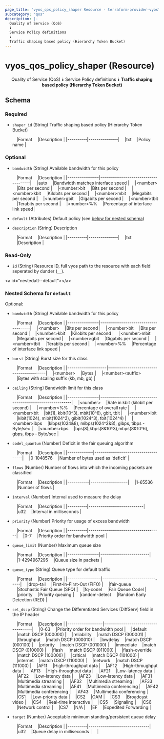 ```yaml
---
page_title: "vyos_qos_policy_shaper Resource - terraform-provider-vyos"
subcategory: "qos"
description: |-
  Quality of Service (QoS)
  ⯯
  Service Policy definitions
  ⯯
  Traffic shaping based policy (Hierarchy Token Bucket)
---
```


# vyos_qos_policy_shaper (Resource)
<center>

Quality of Service (QoS)
⯯
Service Policy definitions
⯯
**Traffic shaping based policy (Hierarchy Token Bucket)**


</center>

## Schema

### Required

- `shaper_id` (String) Traffic shaping based policy (Hierarchy Token Bucket)

    &emsp;|Format  &emsp;|Description  |
    |----------|---------------|
    &emsp;|txt     &emsp;|Policy name  |

### Optional

- `bandwidth` (String) Available bandwidth for this policy

    &emsp;|Format        &emsp;|Description                         |
    |----------------|--------------------------------------|
    &emsp;|auto          &emsp;|Bandwidth matches interface speed   |
    &emsp;|&lt;number&gt;      &emsp;|Bits per second                     |
    &emsp;|&lt;number&gt;bit   &emsp;|Bits per second                     |
    &emsp;|&lt;number&gt;kbit  &emsp;|Kilobits per second                 |
    &emsp;|&lt;number&gt;mbit  &emsp;|Megabits per second                 |
    &emsp;|&lt;number&gt;gbit  &emsp;|Gigabits per second                 |
    &emsp;|&lt;number&gt;tbit  &emsp;|Terabits per second                 |
    &emsp;|&lt;number&gt;%%    &emsp;|Percentage of interface link speed  |
- `default` (Attributes) Default policy (see [below for nested schema](#nestedatt--default))
- `description` (String) Description

    &emsp;|Format  &emsp;|Description  |
    |----------|---------------|
    &emsp;|txt     &emsp;|Description  |

### Read-Only

- `id` (String) Resource ID, full vyos path to the resource with each field seperated by dunder (`__`).

&lt;a id=&#34;nestedatt--default&#34;&gt;&lt;/a&gt;
### Nested Schema for `default`

Optional:

- `bandwidth` (String) Available bandwidth for this policy

    &emsp;|Format        &emsp;|Description                         |
    |----------------|--------------------------------------|
    &emsp;|&lt;number&gt;      &emsp;|Bits per second                     |
    &emsp;|&lt;number&gt;bit   &emsp;|Bits per second                     |
    &emsp;|&lt;number&gt;kbit  &emsp;|Kilobits per second                 |
    &emsp;|&lt;number&gt;mbit  &emsp;|Megabits per second                 |
    &emsp;|&lt;number&gt;gbit  &emsp;|Gigabits per second                 |
    &emsp;|&lt;number&gt;tbit  &emsp;|Terabits per second                 |
    &emsp;|&lt;number&gt;%%    &emsp;|Percentage of interface link speed  |
- `burst` (String) Burst size for this class

    &emsp;|Format            &emsp;|Description                             |
    |--------------------|------------------------------------------|
    &emsp;|&lt;number&gt;          &emsp;|Bytes                                   |
    &emsp;|&lt;number&gt;&lt;suffix&gt;  &emsp;|Bytes with scaling suffix (kb, mb, gb)  |
- `ceiling` (String) Bandwidth limit for this class

    &emsp;|Format        &emsp;|Description                                              |
    |----------------|-----------------------------------------------------------|
    &emsp;|&lt;number&gt;      &emsp;|Rate in kbit (kilobit per second)                        |
    &emsp;|&lt;number&gt;%%    &emsp;|Percentage of overall rate                               |
    &emsp;|&lt;number&gt;bit   &emsp;|bit(1), kbit(10^3), mbit(10^6), gbit, tbit               |
    &emsp;|&lt;number&gt;ibit  &emsp;|kibit(1024), mibit(1024^2), gibit(1024^3), tbit(1024^4)  |
    &emsp;|&lt;number&gt;ibps  &emsp;|kibps(1024&amp;8), mibps(1024^2&amp;8), gibps, tibps - Byte/sec  |
    &emsp;|&lt;number&gt;bps   &emsp;|bps(8),kbps(8&amp;10^3),mbps(8&amp;10^6), gbps, tbps - Byte/sec  |
- `codel_quantum` (Number) Deficit in the fair queuing algorithm

    &emsp;|Format     &emsp;|Description                        |
    |-------------|-------------------------------------|
    &emsp;|0-1048576  &emsp;|Number of bytes used as &#39;deficit&#39;  |
- `flows` (Number) Number of flows into which the incoming packets are classified

    &emsp;|Format   &emsp;|Description      |
    |-----------|-------------------|
    &emsp;|1-65536  &emsp;|Number of flows  |
- `interval` (Number) Interval used to measure the delay

    &emsp;|Format  &emsp;|Description               |
    |----------|----------------------------|
    &emsp;|u32     &emsp;|Interval in milliseconds  |
- `priority` (Number) Priority for usage of excess bandwidth

    &emsp;|Format  &emsp;|Description                        |
    |----------|-------------------------------------|
    &emsp;|0-7     &emsp;|Priority order for bandwidth pool  |
- `queue_limit` (Number) Maximum queue size

    &emsp;|Format        &emsp;|Description            |
    |----------------|-------------------------|
    &emsp;|1-4294967295  &emsp;|Queue size in packets  |
- `queue_type` (String) Queue type for default traffic

    &emsp;|Format         &emsp;|Description                   |
    |-----------------|--------------------------------|
    &emsp;|drop-tail      &emsp;|First-In-First-Out (FIFO)     |
    &emsp;|fair-queue     &emsp;|Stochastic Fair Queue (SFQ)   |
    &emsp;|fq-codel       &emsp;|Fair Queue Codel              |
    &emsp;|priority       &emsp;|Priority queuing              |
    &emsp;|random-detect  &emsp;|Random Early Detection (RED)  |
- `set_dscp` (String) Change the Differentiated Services (DiffServ) field in the IP header

    &emsp;|Format          &emsp;|Description                        |
    |------------------|-------------------------------------|
    &emsp;|0-63            &emsp;|Priority order for bandwidth pool  |
    &emsp;|default         &emsp;|match DSCP (000000)                |
    &emsp;|reliability     &emsp;|match DSCP (000001)                |
    &emsp;|throughput      &emsp;|match DSCP (000010)                |
    &emsp;|lowdelay        &emsp;|match DSCP (000100)                |
    &emsp;|priority        &emsp;|match DSCP (001000)                |
    &emsp;|immediate       &emsp;|match DSCP (010000)                |
    &emsp;|flash           &emsp;|match DSCP (011000)                |
    &emsp;|flash-override  &emsp;|match DSCP (100000)                |
    &emsp;|critical        &emsp;|match DSCP (101000)                |
    &emsp;|internet        &emsp;|match DSCP (110000)                |
    &emsp;|network         &emsp;|match DSCP (111000)                |
    &emsp;|AF11            &emsp;|High-throughput data               |
    &emsp;|AF12            &emsp;|High-throughput data               |
    &emsp;|AF13            &emsp;|High-throughput data               |
    &emsp;|AF21            &emsp;|Low-latency data                   |
    &emsp;|AF22            &emsp;|Low-latency data                   |
    &emsp;|AF23            &emsp;|Low-latency data                   |
    &emsp;|AF31            &emsp;|Multimedia streaming               |
    &emsp;|AF32            &emsp;|Multimedia streaming               |
    &emsp;|AF33            &emsp;|Multimedia streaming               |
    &emsp;|AF41            &emsp;|Multimedia conferencing            |
    &emsp;|AF42            &emsp;|Multimedia conferencing            |
    &emsp;|AF43            &emsp;|Multimedia conferencing            |
    &emsp;|CS1             &emsp;|Low-priority data                  |
    &emsp;|CS2             &emsp;|OAM                                |
    &emsp;|CS3             &emsp;|Broadcast video                    |
    &emsp;|CS4             &emsp;|Real-time interactive              |
    &emsp;|CS5             &emsp;|Signaling                          |
    &emsp;|CS6             &emsp;|Network control                    |
    &emsp;|CS7             &emsp;|N/A                                |
    &emsp;|EF              &emsp;|Expedited Forwarding               |
- `target` (Number) Acceptable minimum standing/persistent queue delay

    &emsp;|Format  &emsp;|Description                  |
    |----------|-------------------------------|
    &emsp;|u32     &emsp;|Queue delay in milliseconds  |  &emsp;|
